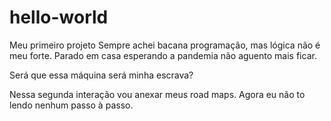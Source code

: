 # hello-world
Meu primeiro projeto
Sempre achei bacana programação, mas lógica não é meu forte. Parado em casa esperando a pandemia não aguento mais ficar.

Será que essa máquina será minha escrava?

Nessa segunda interação vou anexar meus road maps. Agora eu não to lendo nenhum passo à passo.
